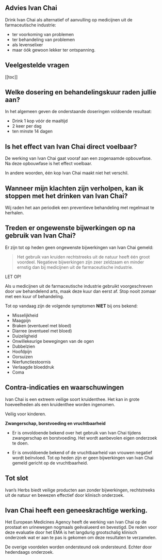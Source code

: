 ## Advies Ivan Chai

Drink Ivan Chai als alternatief of aanvulling op medicijnen uit de farmaceutische industrie:

* ter voorkoming van problemen
* ter behandeling van problemen
* als levenselixer
* maar óók gewoon lekker ter ontspanning.

## Veelgestelde vragen

[[toc]]

## Welke dosering en behandelingskuur raden jullie aan?

In het algemeen geven de onderstaande doseringen voldoende resultaat:
* Drink 1 kop vóór de maaltijd
* 2 keer per dag
* ten minste 14 dagen

## Is het effect van Ivan Chai direct voelbaar?
De werking van Ivan Chai gaat vooraf aan een zogenaamde opbouwfase. Na deze opbouwfase is het effect voelbaar.

In andere woorden, één kop Ivan Chai maakt niet het verschil.

## Wanneer mijn klachten zijn verholpen, kan ik stoppen met het drinken van Ivan Chai?

Wij raden het aan periodiek een preventieve behandeling met regelmaat te herhalen.

## Treden er ongewenste bijwerkingen op na gebruik van Ivan Chai?

Er zijn tot op heden geen ongewenste bijwerkingen van Ivan Chai gemeld:

> Het gebruik van kruiden rechtstreeks uit de natuur heeft één groot voordeel. Negatieve bijwerkingen zijn zeer zeldzaam en minder ernstig dan bij medicijnen uit de farmaceutische industrie.

LET OP!

Als u medicijnen uit de farmaceutische industrie gebruikt voorgeschreven door uw behandelend arts, maak deze kuur dan eerst af. Stop nooit zomaar met een kuur of behandeling.

Tot op vandaag zijn de volgende symptomen **NIET** bij ons bekend:

* Misselijkheid
* Maagpijn
* Braken (eventueel met bloed)
* Diarree (eventueel met bloed)
* Duizeligheid
* Onwillekeurige bewegingen van de ogen
* Dubbelzien
* Hoofdpijn
* Oorsuizen
* Nierfunctiestoornis
* Verlaagde bloeddruk
* Coma

## Contra-indicaties en waarschuwingen

Ivan Chai is een extreem veilige soort kruidenthee. Het kan in grote hoeveelheden als een kruidenthee worden ingenomen.

Veilig voor kinderen.

**Zwangerschap, borstvoeding en vruchtbaarheid**

* Er is onvoldoende bekend over het gebruik van Ivan Chai tijdens zwangerschap en borstvoeding. Het wordt aanbevolen eigen onderzoek te doen.

* Er is onvoldoende bekend of de vruchtbaarheid van vrouwen negatief wordt beïnvloed. Tot op heden zijn er geen bijwerkingen van Ivan Chai gemeld gericht op de vruchtbaarheid.

## Tot slot

Ivan’s Herbs biedt veilige producten aan zonder bijwerkingen, rechtstreeks uit de natuur en bewezen effectief door klinisch onderzoek.

## Ivan Chai heeft een geneeskrachtige werking.

Het European Medicines Agency heeft de werking van Ivan Chai op de prostaat en urinewegen nogmaals geëvalueerd en bevestigd. De reden voor deze evaluatie door het EMA is het langdurig grootschalig klinisch onderzoek wat er aan te pas is gekomen om deze resultaten te verzamelen.

De overige voordelen worden ondersteund ook ondersteund. Echter door hedendaags onderzoek.
